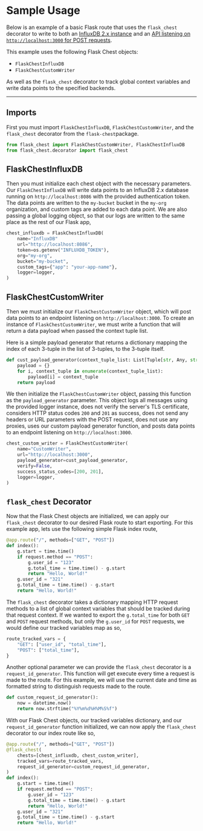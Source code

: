 # Sample Usage
Below is an example of a basic Flask route that uses the `flask_chest` decorator to write to both an <u>InfluxDB 2.x instance</u> and an <u>API listening on `http://localhost:3000` for POST requests</u>.

This example uses the following Flask Chest objects:
- `FlaskChestInfluxDB`
- `FlaskChestCustomWriter`

As well as the `flask_chest` decorator to track global context variables and write data points to the specified backends.

---

## Imports
First you must import `FlaskChestInfluxDB`, `FlaskChestCustomWriter`, and the `flask_chest` decorator from the `flask-chest`package.

```python
from flask_chest import FlaskChestCustomWriter, FlaskChestInfluxDB
from flask_chest.decorator import flask_chest
```

## FlaskChestInfluxDB
Then you must initialize each chest object with the necessary parameters. Our `FlaskChestInfluxDB` will write data points to an InfluxDB 2.x database running on `http://localhost:8086` with the provided authentication token. The data points are written to the `my-bucket` bucket in the `my-org` organization, and custom tags are added to each data point. We are also passing a global logging object, so that our logs are written to the same place as the rest of our Flask app,

```python
chest_influxdb = FlaskChestInfluxDB(
    name="InfluxDB"
    url="http://localhost:8086",
    token=os.getenv("INFLUXDB_TOKEN"),
    org="my-org",
    bucket="my-bucket",
    custom_tags={"app": "your-app-name"},
    logger=logger,
)
```
## FlaskChestCustomWriter
Then we must initialize our `FlaskChestCustomWriter` object, which will post data points to an endpoint listening on `http://localhost:3000`. To create an instance of `FlaskChestCustomWriter`, we must write a function that will return a data payload when passed the context tuple list.

Here is a simple payload generator that returns a dictionary mapping the index of each 3-tuple in the list of 3-tuples, to the 3-tuple itself.
```python
def cust_payload_generator(context_tuple_list: List[Tuple[str, Any, str]]):
    payload = {}
    for i, context_tuple in enumerate(context_tuple_list):
        payload[i] = context_tuple
    return payload
```

We then initialize the `FlaskChestCustomWriter` object, passing this function as the `payload_generator` parameter. This object logs all messages using the provided logger instance, does not verify the server's TLS certificate, considers HTTP status codes `200` and `201` as success, does not send any headers or URL parameters with the POST request, does not use any proxies, uses our custom payload generator function, and posts data points to an endpoint listening on `http://localhost:3000`.

```python
chest_custom_writer = FlaskChestCustomWriter(
    name="CustomWriter",
    url="http://localhost:3000",
    payload_generator=cust_payload_generator,
    verify=False,
    success_status_codes=[200, 201],
    logger=logger,
)
```

## `flask_chest` Decorator
Now that the Flask Chest objects are initialized, we can apply our `flask_chest` decorator to our desired Flask route to start exporting. For this example app, lets use the following simple Flask index route,

```python
@app.route("/", methods=["GET", "POST"])
def index():
    g.start = time.time()
    if request.method == "POST":
        g.user_id = "123"
        g.total_time = time.time() - g.start
        return "Hello, World!"
    g.user_id = "321"
    g.total_time = time.time() - g.start
    return "Hello, World!"
```

The `flask_chest` decorator takes a dictionary mapping HTTP request methods to a list of global context variables that should be tracked during that request context. If we wanted to export the `g.total_time` for both `GET` and `POST` request methods, but only the `g.user_id` for `POST` requests, we would define our tracked variables map as so,

```python
route_tracked_vars = {
    "GET": ["user_id", "total_time"],
    "POST": ["total_time"],
}
```

Another optional parameter we can provide the `flask_chest` decorator is a `request_id_generator`. This function will get execute every time a request is made to the route. For this example, we will use the current date and time as formatted string to distinguish requests made to the route.

```python
def custom_request_id_generator():
    now = datetime.now()
    return now.strftime("%Y%m%d%H%M%S%f")
```

With our Flask Chest objects, our tracked variables dictionary, and our `request_id_generator` function initialized, we can now apply the `flask_chest` decorator to our index route like so,

```python
@app.route("/", methods=["GET", "POST"])
@flask_chest(
    chests=[chest_influxdb, chest_custom_writer],
    tracked_vars=route_tracked_vars,
    request_id_generator=custom_request_id_generator,
)
def index():
    g.start = time.time()
    if request.method == "POST":
        g.user_id = "123"
        g.total_time = time.time() - g.start
        return "Hello, World!"
    g.user_id = "321"
    g.total_time = time.time() - g.start
    return "Hello, World!"
```